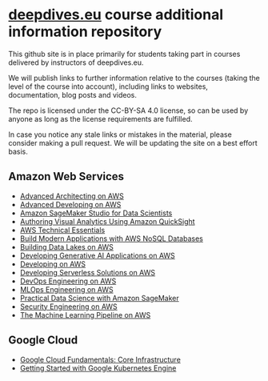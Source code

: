 # [deepdives.eu](https://deepdives.eu) course additional information repository

This github site is in place primarily for students taking part in courses delivered by instructors of deepdives.eu.

We will publish links to further information relative to the courses (taking the level of the course into account), including links to websites, documentation, blog posts and videos.

The repo is licensed under the CC-BY-SA 4.0 license, so can be used by anyone as long as the license requirements are fulfilled.

In case you notice any stale links or mistakes in the material, please consider making a pull request. We will be updating the site on a best effort basis.

## Amazon Web Services

- [Advanced Architecting on AWS](AWS/AdvancedArchitectingOnAWS.md)
- [Advanced Developing on AWS](AWS/AdvancedDevelopingOnAWS.md)
- [Amazon SageMaker Studio for Data Scientists](AWS/AmazonSageMakerStudioForDataScientists.md)
- [Authoring Visual Analytics Using Amazon QuickSight](AWS/AuthoringVisualAnalyticsUsingQuickSight.md)
- [AWS Technical Essentials](AWS/AWSTechnicalEssentials.md)
- [Build Modern Applications with AWS NoSQL Databases](AWS/BuildModernApplicationsWithAWSNoSQLDatabases.md)
- [Building Data Lakes on AWS](AWS/BuildingDataLakesOnAWS.md)
- [Developing Generative AI Applications on AWS](AWS/DevelopingGenerativeAIApplicationsOnAWS.md)
- [Developing on AWS](AWS/DevelopingOnAWS.md)
- [Developing Serverless Solutions on AWS](AWS/DevelopingServerlessSolutionsOnAWS.md)
- [DevOps Engineering on AWS](AWS/DevOpsEngineeringOnAWS.md)
- [MLOps Engineering on AWS](AWS/MLOpsEngineeringOnAWS.md)
- [Practical Data Science with Amazon SageMaker](AWS/PracticalDataScienceWithAmazonSageMaker.md)
- [Security Engineering on AWS](AWS/SecurityEngineeringOnAWS.md)
- [The Machine Learning Pipeline on AWS](AWS/TheMachineLearningPipelineOnAWS.md)

## Google Cloud

- [Google Cloud Fundamentals: Core Infrastructure](google/FundamentalsCoreInfrastructure.md)
- [Getting Started with Google Kubernetes Engine](google/GettingStartedGKE.md)

